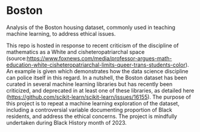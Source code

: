 # Boston
Analysis of the Boston housing dataset, commonly used in teaching machine learning, to address ethical issues.

This repo is hosted in response to recent criticism of the discipline of mathematics as a White and cisheteropatriarchal space (source:https://www.foxnews.com/media/professor-argues-math-education-white-cisheteropatriarchal-limits-queer-trans-students-color). An example is given which demonstrates how the data science discipline can police itself in this regard. In a nutshell, the Boston dataset has been curated in several machine learning libraries but has recently been criticized, and deprecated in at least one of these libraries, as detailed here (https://github.com/scikit-learn/scikit-learn/issues/16155). The purpose of this project is to repeat a machine learning exploration of the dataset, including a controversial variable documenting proportion of Black residents, and address the ethical concerns. The project is mindfully undertaken during Black History month of 2023.
